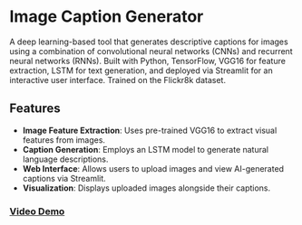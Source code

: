 # Image Caption Generator

A deep learning-based tool that generates descriptive captions for images using a combination of convolutional neural networks (CNNs) and recurrent neural networks (RNNs). Built with Python, TensorFlow, VGG16 for feature extraction, LSTM for text generation, and deployed via Streamlit for an interactive user interface. Trained on the Flickr8k dataset.

## Features
- **Image Feature Extraction**: Uses pre-trained VGG16 to extract visual features from images.
- **Caption Generation**: Employs an LSTM model to generate natural language descriptions.
- **Web Interface**: Allows users to upload images and view AI-generated captions via Streamlit.
- **Visualization**: Displays uploaded images alongside their captions.

### [Video Demo](https://www.linkedin.com/posts/mohamed-hisham-6a0874268_ai-machinelearning-deeplearning-activity-7311024727542632448-Z8wQ?utm_source=share&utm_medium=member_desktop&rcm=ACoAAEGftdgB5NLCLy34489p9vvZKXtNOgElOv0)
